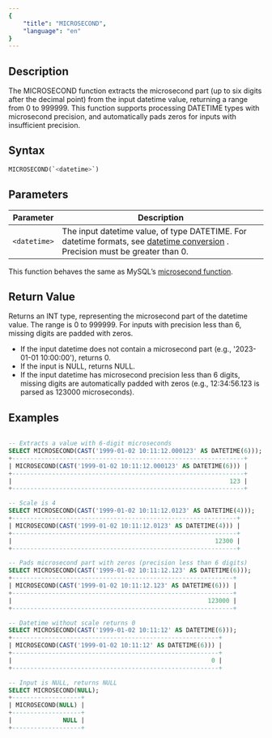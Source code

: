 ```yaml
---
{
    "title": "MICROSECOND",
    "language": "en"
}
---
```


## Description

The MICROSECOND function extracts the microsecond part (up to six digits after the decimal point) from the input datetime value, returning a range from 0 to 999999. This function supports processing DATETIME types with microsecond precision, and automatically pads zeros for inputs with insufficient precision.

## Syntax

```sql
MICROSECOND(`<datetime>`)
```

## Parameters

| Parameter | Description |
| --------- | ----------- |
| `<datetime>` | The input datetime value, of type DATETIME. For datetime formats, see [datetime conversion](../../../../../docs/sql-manual/basic-element/sql-data-types/conversion/datetime-conversion) . Precision must be greater than 0. |

This function behaves the same as MySQL’s [microsecond function](https://dev.mysql.com/doc/refman/8.4/en/date-and-time-functions.html#function_microsecond).

## Return Value

Returns an INT type, representing the microsecond part of the datetime value. The range is 0 to 999999. For inputs with precision less than 6, missing digits are padded with zeros.

- If the input datetime does not contain a microsecond part (e.g., '2023-01-01 10:00:00'), returns 0.
- If the input is NULL, returns NULL.
- If the input datetime has microsecond precision less than 6 digits, missing digits are automatically padded with zeros (e.g., 12:34:56.123 is parsed as 123000 microseconds).

## Examples

```sql

-- Extracts a value with 6-digit microseconds
SELECT MICROSECOND(CAST('1999-01-02 10:11:12.000123' AS DATETIME(6)));
+----------------------------------------------------------------+
| MICROSECOND(CAST('1999-01-02 10:11:12.000123' AS DATETIME(6))) |
+----------------------------------------------------------------+
|                                                            123 |
+----------------------------------------------------------------+

-- Scale is 4
SELECT MICROSECOND(CAST('1999-01-02 10:11:12.0123' AS DATETIME(4)));
+--------------------------------------------------------------+
| MICROSECOND(CAST('1999-01-02 10:11:12.0123' AS DATETIME(4))) |
+--------------------------------------------------------------+
|                                                        12300 |
+--------------------------------------------------------------+

-- Pads microsecond part with zeros (precision less than 6 digits)
SELECT MICROSECOND(CAST('1999-01-02 10:11:12.123' AS DATETIME(6)));
+-------------------------------------------------------------+
| MICROSECOND(CAST('1999-01-02 10:11:12.123' AS DATETIME(6))) |
+-------------------------------------------------------------+
|                                                      123000 |
+-------------------------------------------------------------+

-- Datetime without scale returns 0
SELECT MICROSECOND(CAST('1999-01-02 10:11:12' AS DATETIME(6)));
+---------------------------------------------------------+
| MICROSECOND(CAST('1999-01-02 10:11:12' AS DATETIME(6))) |
+---------------------------------------------------------+
|                                                       0 |
+---------------------------------------------------------+

-- Input is NULL, returns NULL
SELECT MICROSECOND(NULL);
+-------------------+
| MICROSECOND(NULL) |
+-------------------+
|              NULL |
+-------------------+

```
